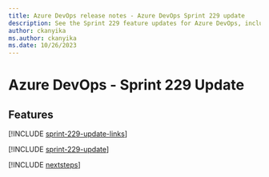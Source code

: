 ```yaml
---
title: Azure DevOps release notes - Azure DevOps Sprint 229 update
description: See the Sprint 229 feature updates for Azure DevOps, including next steps.
author: ckanyika
ms.author: ckanyika
ms.date: 10/26/2023
---
```


# Azure DevOps - Sprint 229 Update

## Features

[!INCLUDE [sprint-229-update-links](../includes/general/sprint-229-update-links.md)]

[!INCLUDE [sprint-229-update](../includes/general/sprint-229-update.md)]

[!INCLUDE [nextsteps](../includes/nextsteps.md)]
